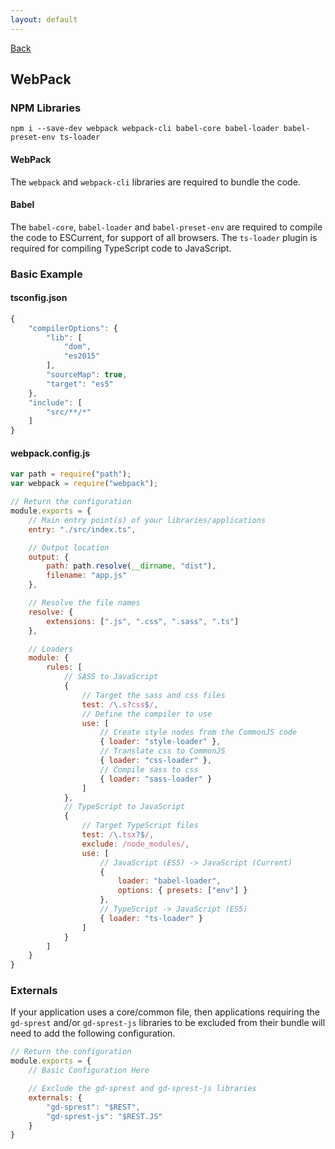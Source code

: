 ```yaml
---
layout: default
---
```

<div class="page-info" markdown="1">

[Back](/development)
## WebPack

</div>

### NPM Libraries

```
npm i --save-dev webpack webpack-cli babel-core babel-loader babel-preset-env ts-loader
```

#### WebPack
The `webpack` and `webpack-cli` libraries are required to bundle the code.

#### Babel
The `babel-core`, `babel-loader` and `babel-preset-env` are required to compile the code to ESCurrent, for support of all browsers. The `ts-loader` plugin is required for compiling TypeScript code to JavaScript.

### Basic Example

#### tsconfig.json
```js
{
    "compilerOptions": {
        "lib": [
            "dom",
            "es2015"
        ],
        "sourceMap": true,
        "target": "es5"
    },
    "include": [
        "src/**/*"
    ]
}
```

#### webpack.config.js
```js
var path = require("path");
var webpack = require("webpack");

// Return the configuration
module.exports = {
    // Main entry point(s) of your libraries/applications
    entry: "./src/index.ts",

    // Output location
    output: {
        path: path.resolve(__dirname, "dist"),
        filename: "app.js"
    },

    // Resolve the file names
    resolve: {
        extensions: [".js", ".css", ".sass", ".ts"]
    },

    // Loaders
    module: {
        rules: [
            // SASS to JavaScript
            {
                // Target the sass and css files
                test: /\.s?css$/,
                // Define the compiler to use
                use: [
                    // Create style nodes from the CommonJS code
                    { loader: "style-loader" },
                    // Translate css to CommonJS
                    { loader: "css-loader" },
                    // Compile sass to css
                    { loader: "sass-loader" }
                ]
            },
            // TypeScript to JavaScript
            {
                // Target TypeScript files
                test: /\.tsx?$/,
                exclude: /node_modules/,
                use: [
                    // JavaScript (ES5) -> JavaScript (Current)
                    {
                        loader: "babel-loader",
                        options: { presets: ["env"] }
                    },
                    // TypeScript -> JavaScript (ES5)
                    { loader: "ts-loader" }
                ]
            }
        ]
    }
}
```

### Externals
If your application uses a core/common file, then applications requiring the `gd-sprest` and/or `gd-sprest-js` libraries to be excluded from their bundle will need to add the following configuration.

```js
// Return the configuration
module.exports = {
    // Basic Configuration Here

    // Exclude the gd-sprest and gd-sprest-js libraries
    externals: {
        "gd-sprest": "$REST",
        "gd-sprest-js": "$REST.JS"
    }
}
```